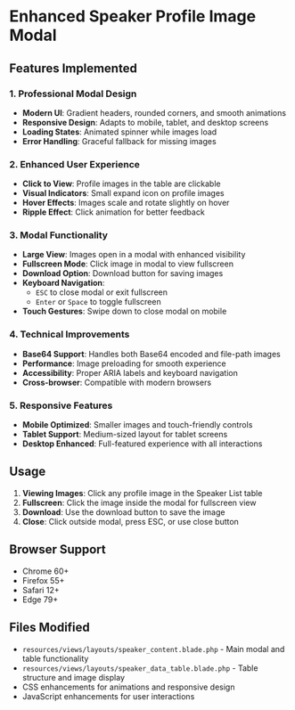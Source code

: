 # Enhanced Speaker Profile Image Modal

## Features Implemented

### 1. Professional Modal Design
- **Modern UI**: Gradient headers, rounded corners, and smooth animations
- **Responsive Design**: Adapts to mobile, tablet, and desktop screens
- **Loading States**: Animated spinner while images load
- **Error Handling**: Graceful fallback for missing images

### 2. Enhanced User Experience
- **Click to View**: Profile images in the table are clickable
- **Visual Indicators**: Small expand icon on profile images
- **Hover Effects**: Images scale and rotate slightly on hover
- **Ripple Effect**: Click animation for better feedback

### 3. Modal Functionality
- **Large View**: Images open in a modal with enhanced visibility
- **Fullscreen Mode**: Click image in modal to view fullscreen
- **Download Option**: Download button for saving images
- **Keyboard Navigation**: 
  - `ESC` to close modal or exit fullscreen
  - `Enter` or `Space` to toggle fullscreen
- **Touch Gestures**: Swipe down to close modal on mobile

### 4. Technical Improvements
- **Base64 Support**: Handles both Base64 encoded and file-path images
- **Performance**: Image preloading for smooth experience
- **Accessibility**: Proper ARIA labels and keyboard navigation
- **Cross-browser**: Compatible with modern browsers

### 5. Responsive Features
- **Mobile Optimized**: Smaller images and touch-friendly controls
- **Tablet Support**: Medium-sized layout for tablet screens
- **Desktop Enhanced**: Full-featured experience with all interactions

## Usage

1. **Viewing Images**: Click any profile image in the Speaker List table
2. **Fullscreen**: Click the image inside the modal for fullscreen view
3. **Download**: Use the download button to save the image
4. **Close**: Click outside modal, press ESC, or use close button

## Browser Support
- Chrome 60+
- Firefox 55+
- Safari 12+
- Edge 79+

## Files Modified
- `resources/views/layouts/speaker_content.blade.php` - Main modal and table functionality
- `resources/views/layouts/speaker_data_table.blade.php` - Table structure and image display
- CSS enhancements for animations and responsive design
- JavaScript enhancements for user interactions
